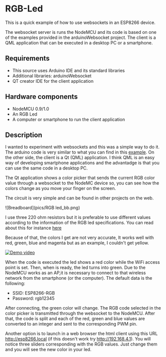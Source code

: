 # RGB-Led

This is a quick example of how to use websockets in an ESP8266 device. 

The websocket server is runs the NodeMCU and its code is based on one of the examples provided in the arduinoWebsocket project. The client is a QML application that can be executed in a desktop PC or a smartphone.

## Requirements

- This source uses Arduino IDE and its standard libraries
- Additional libraries: arduinoWebsocket
- QT creator IDE for the client application

## Hardware components

- NodeMCU 0.9/1.0
- An RGB Led
- A computer or smartphone to run the client application

## Description

I wanted to experiment with websockets and this was a simple way to do it. The arduino code is very similar to what you can find in this [example](https://github.com/Links2004/arduinoWebSockets/blob/master/examples/WebSocketServer_LEDcontrol/WebSocketServer_LEDcontrol.ino).
On the other side, the client is a Qt (QML) application. I think QML is an easy way of developing smartphone applications and the advantadge is that you can use the same code in a desktop PC.

The Qt application shows a color picker that sends the current RGB color value through a websocket to the NodeMC device so, you can see how the colors change as you move your finger on the screen.

The circuit is very simple and can be found in other projects on the web.

![Breadboard](pics/RGB led_bb.png) 

I use three 220 ohm resistors but it is preferable to use different values according to the information of the RGB led specifications. You can read about this for instance [here](http://forums.netduino.com/index.php?/topic/8060-resistor-value-for-rgb-led/#entry44769)


Because of that, the colors I get are not very accurate, It works well with red, green, blue and magenta but as an example, I couldn't get yellow.

[![Demo video](https://img.youtube.com/vi/ierMWuUzd34/0.jpg)](https://www.youtube.com/watch?v=ierMWuUzd34)

When the code is executed the led shows a red color while the WiFi access point is set. Then, when is ready, the led turns into green. Due to the NodeMCU works as an AP,it is necessary to connect to that wireless network from the smartphone (or the computer). The default data is the following:

- SSID: ESP8266-RGB
- Password: rgb12345

After connecting, the green color will change. The RGB code selected in the color picker is transmitted through the websocket to the NodeMCU. After that, the code is split and each of the red, green and blue values are converted to an integer and sent to the corresponding PWM pin. 

Another option is to launch in a web browser the html client using this URL http://esp8266.local (if this doesn't work try http://192.168.4.1). You will notice three sliders corresponding with the RGB values. Just change them and you will see the new color in your led.
